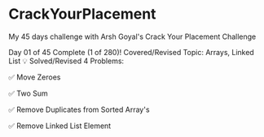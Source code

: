 # CrackYourPlacement
My 45 days challenge with Arsh Goyal's Crack Your Placement Challenge


Day 01 of 45 Complete (1 of 280)!
Covered/Revised Topic: Arrays, Linked List
💡 Solved/Revised 4 Problems:

✅ Move Zeroes

✅ Two Sum

✅ Remove Duplicates from Sorted Array's

✅ Remove Linked List Element
